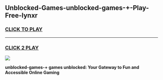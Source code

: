 
## Unblocked-Games-unblocked-games-+-Play-Free-lynxr
<h3>
<a href="https://premium76.site?title=unblocked-games-+&ref=17A">CLICK TO PLAY</a></h3>
<hr>

<h3>
<a href="https://premium76.site?title=unblocked-games-+&ref=17A">CLICK 2 PLAY</a>
  
</h3>

<a href="https://premium76.site?title=unblocked-games-+&ref=17A"><img src="https://clearcache.store/games.png"></a>


**unblocked-games-+ games unblocked: Your Gateway to Fun and Accessible Online Gaming**
